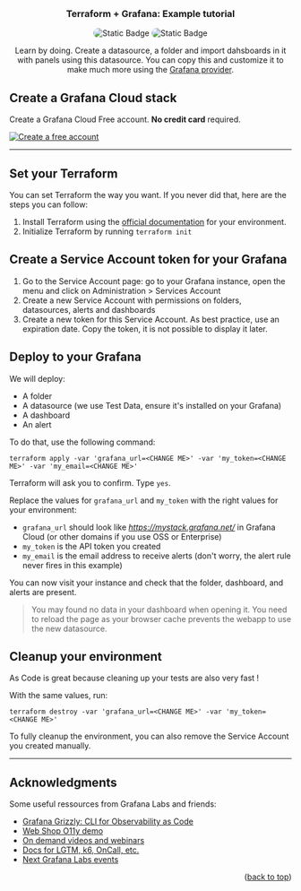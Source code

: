 <!-- Improved compatibility of back to top link: See: https://github.com/othneildrew/Best-README-Template/pull/73 -->
<a name="readme-top"></a>
<!--
*** Thanks for checking out the Best-README-Template. If you have a suggestion
*** that would make this better, please fork the repo and create a pull request
*** or simply open an issue with the tag "enhancement".
*** Don't forget to give the project a star!
*** Thanks again! Now go create something AMAZING! :D
-->


<!-- PROJECT LOGO -->
<br />
<div align="center">
  <h3 align="center">Terraform + Grafana: Example tutorial</h3>
  <img alt="Static Badge" style="border-radius:16px" src="https://img.shields.io/badge/GRAFANA-F46800?style=for-the-badge&logo=grafana&logoColor=white">
  <img alt="Static Badge" style="border-radius:16px" src="https://img.shields.io/badge/TERRAFORM-844FBA?style=for-the-badge&logo=terraform&logoColor=white">
  <p align="center">
    Learn by doing. Create a datasource, a folder and import dahsboards in it with panels using this datasource. You can copy this and customize it to make much more using the <a href="https://registry.terraform.io/providers/grafana/grafana/latest/docs">Grafana provider</a>.
  </p>
</div>

## Create a Grafana Cloud stack

Create a Grafana Cloud Free account. **No credit card** required.

[![Create a free account](https://img.shields.io/badge/CREATE%20A%20CLOUD%20ACCOUNT-F46800?style=for-the-badge&logo=grafana&logoColor=white)](https://grafana.com/auth/sign-up/create-user?cta=create-free-account)

---

## Set your Terraform

You can set Terraform the way you want. If you never did that, here are the steps you can follow:

1. Install Terraform using the [official documentation](https://developer.hashicorp.com/terraform/tutorials/aws-get-started/install-cli) for your environment.
2. Initialize Terraform by running `terraform init`

## Create a Service Account token for your Grafana

1. Go to the Service Account page: go to your Grafana instance, open the menu and click on Administration > Services Account
2. Create a new Service Account with permissions on folders, datasources, alerts and dashboards
3. Create a new token for this Service Account. As best practice, use an expiration date. Copy the token, it is not possible to display it later.

## Deploy to your Grafana

We will deploy:
- A folder
- A datasource (we use Test Data, ensure it's installed on your Grafana)
- A dashboard
- An alert

To do that, use the following command:

    terraform apply -var 'grafana_url=<CHANGE ME>' -var 'my_token=<CHANGE ME>' -var 'my_email=<CHANGE ME>'

Terraform will ask you to confirm. Type `yes`.

Replace the values for `grafana_url` and `my_token` with the right values for your environment:
- `grafana_url` should look like *https://mystack.grafana.net/* in Grafana Cloud (or other domains if you use OSS or Enterprise)
- `my_token` is the API token you created
- `my_email` is the email address to receive alerts (don't worry, the alert rule never fires in this example)

You can now visit your instance and check that the folder, dashboard, and alerts are present.

> You may found no data in your dashboard when opening it. You need to reload the page as your browser cache prevents the webapp to use the new datasource.

## Cleanup your environment

As Code is great because cleaning up your tests are also very fast !

With the same values, run:

    terraform destroy -var 'grafana_url=<CHANGE ME>' -var 'my_token=<CHANGE ME>'

To fully cleanup the environment, you can also remove the Service Account you created manually.

---

<!-- ACKNOWLEDGMENTS -->
## Acknowledgments

Some useful ressources from Grafana Labs and friends:

* [Grafana Grizzly: CLI for Observability as Code](https://grafana.github.io/grizzly/)
* [Web Shop O11y demo](https://github.com/Condla/web-shop-o11y-demo)
* [On demand videos and webinars](https://grafana.com/videos/)
* [Docs for LGTM, k6, OnCall, etc.](https://grafana.com/docs/)
* [Next Grafana Labs events](https://grafana.com/about/events/)

<p align="right">(<a href="#readme-top">back to top</a>)</p>